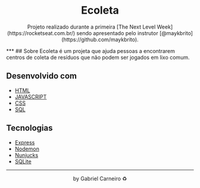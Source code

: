 <h1 align="center">Ecoleta</h1>

<p align="center">Projeto realizado durante a primeira [The Next Level Week](https://rocketseat.com.br/) sendo apresentado pelo instrutor [@maykbrito](https://github.com/maykbrito). </p>
***
## Sobre 
Ecoleta é um projeta que ajuda pessoas a encontrarem centros de coleta de resíduos que não podem ser jogados em lixo comum. 

## Desenvolvido com 
- [HTML](https://www.w3schools.com/html/)
- [JAVASCRIPT](https://developer.mozilla.org/pt-BR/docs/Web/JavaScript)
- [CSS](https://developer.mozilla.org/pt-BR/docs/Web/CSS)
- [SQL](https://www.w3schools.com/sql/)

## Tecnologias
- [Express](https://expressjs.com)
- [Nodemon](https://nodemon.io/)
- [Nunjucks](https://mozilla.github.io/nunjucks/)
- [SQLite](https://www.sqlite.org/index.html) 

---
<p align="center">by Gabriel Carneiro ♻️</p>


